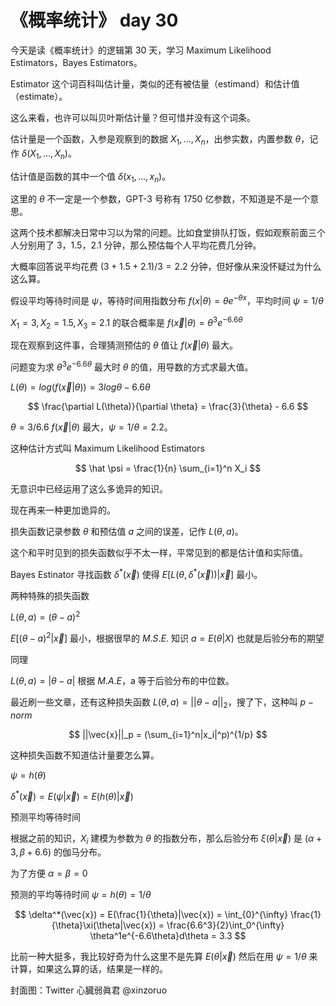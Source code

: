 # 《概率统计》 day 30

今天是读《概率统计》的逻辑第 30 天，学习 Maximum Likelihood Estimators，Bayes Estimators。

Estimator 这个词百科叫估计量，类似的还有被估量（estimand）和估计值（estimate）。

这么来看，也许可以叫贝叶斯估计量？但可惜并没有这个词条。

估计量是一个函数，入参是观察到的数据 $X_1, ..., X_n$，出参实数，内置参数 $\theta$，记作 $\delta(X_1, ..., X_n)$。

估计值是函数的其中一个值 $\delta(x_1, ..., x_n)$。

这里的 $\theta$ 不一定是一个参数，GPT-3 号称有 1750 亿参数，不知道是不是一个意思。

这两个技术都解决日常中习以为常的问题。比如食堂排队打饭，假如观察前面三个人分别用了 3，1.5，2.1 分钟，那么预估每个人平均花费几分钟。

大概率回答说平均花费 $(3 + 1.5 + 2.1)/3 = 2.2$ 分钟，但好像从来没怀疑过为什么这么算。

假设平均等待时间是 $\psi$，等待时间用指数分布 $f(x|\theta) = \theta e^{-\theta x}$，平均时间 $\psi = 1/\theta$

<!-- 观察到  -->

$X_1=3, X_2 = 1.5, X_3 = 2.1$ 的联合概率是 $f(\vec{x}|\theta) = \theta^3e^{-6.6\theta}$

现在观察到这件事，合理猜测预估的 $\theta$ 值让 $f(\vec{x}|\theta)$ 最大。

问题变为求 $\theta^3e^{-6.6\theta}$ 最大时 $\theta$ 的值，用导数的方式求最大值。

$L(\theta) = log(f(\vec{x}|\theta)) = 3 log\theta - 6.6\theta$

$$
\frac{\partial L(\theta)}{\partial \theta} = \frac{3}{\theta} - 6.6
$$

$\theta = 3/6.6$ $f(\vec{x}|\theta)$ 最大，$\psi = 1/\theta = 2.2$。

这种估计方式叫 Maximum Likelihood Estimators

$$
\hat \psi = \frac{1}{n} \sum_{i=1}^n X_i
$$

无意识中已经运用了这么多诡异的知识。

<!-- 最大似然更符合直觉，似然函数是 $\vec{x}$ 发生的概率，那既然观察到了，那就是说明对于


不需要先验分布和损失函数 -->

现在再来一种更加诡异的。

损失函数记录参数 $\theta$ 和预估值 $a$ 之间的误差，记作 $L(\theta, a)$。

这个和平时见到的损失函数似乎不太一样，平常见到的都是估计值和实际值。

<!-- $E[L(\theta, a)] = \int_{\Omega}L(\theta, a)\xi(\theta)d\theta$ -->

Bayes Estinator 寻找函数 $\delta^*(\vec{x})$ 使得 $E[L(\theta, \delta^*(\vec{x}))|\vec{x}]$ 最小。

<!-- $$
E[L(\theta, \delta^*(\vec{x}))|\vec{x}] = \min_{All \ a} E[L(\theta, a)|\vec{x}]
$$ -->

两种特殊的损失函数

$L(\theta, a) = (\theta - a)^2$

$E[(\theta - a)^2|\vec{x}]$ 最小，根据很早的 $M.S.E.$ 知识 $a=E(\theta|X)$ 也就是后验分布的期望

同理

$L(\theta, a) = |\theta - a|$ 根据 $M.A.E$，a 等于后验分布的中位数。

最近刷一些文章，还有这种损失函数 $L(\theta, a) = ||\theta - a||_2$，搜了下，这种叫 $p-norm$

$$
||\vec{x}||_p = (\sum_{i=1}^n|x_i|^p)^{1/p}
$$

这种损失函数不知道估计量要怎么算。


$\psi = h(\theta)$

$\delta^*(\vec{x}) = E(\psi|\vec{x}) = E(h(\theta)|\vec{x})$


预测平均等待时间

根据之前的知识，$X_i$ 建模为参数为 $\theta$ 的指数分布，那么后验分布 $\xi(\theta|\vec{x})$ 是 $(\alpha + 3, \beta + 6.6)$ 的伽马分布。

为了方便 $\alpha = \beta = 0$

<!-- $E(\theta|\vec{x}) = 3/6.6$ -->

预测的平均等待时间 $\psi =h(\theta) = 1/\theta$

$$
\delta^*(\vec{x}) = E(\frac{1}{\theta}|\vec{x}) = \int_{0}^{\infty} \frac{1}{\theta}\xi(\theta|\vec{x}) = \frac{6.6^3}{2}\int_0^{\infty} \theta^1e^{-6.6\theta}d\theta = 3.3
$$

比前一种大挺多，我比较好奇为什么这里不是先算 $E(\theta|\vec{x})$ 然后在用 $\psi = 1/\theta$ 来计算，如果这么算的话，结果是一样的。

封面图：Twitter 心臓弱眞君 @xinzoruo
